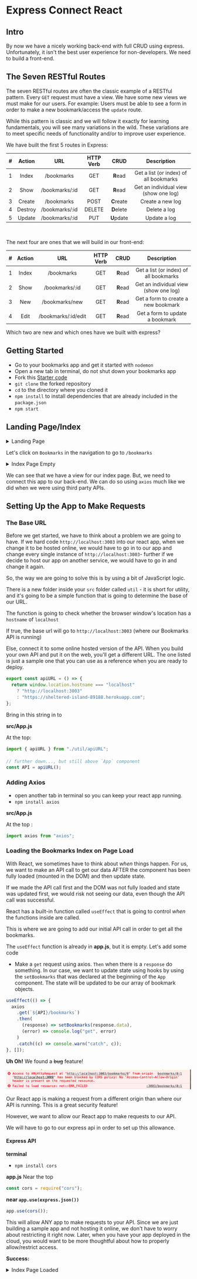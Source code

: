 # Express Connect React

## Intro

By now we have a nicely working back-end with full CRUD using express. Unfortunately, it isn't the best user experience for non-developers. We need to build a front-end.

## The Seven RESTful Routes

The seven RESTful routes are often the classic example of a RESTful pattern. Every `GET` request must have a view. We have some new views we must make for our users. For example: Users must be able to see a form in order to make a new bookmark/access the `update` route.

While this pattern is classic and we will follow it exactly for learning fundamentals, you will see many variations in the wild. These variations are to meet specific needs of functionality and/or to improve user experience.

We have built the first 5 routes in Express:

|  #  | Action  |      URL       | HTTP Verb |    CRUD    |              Description               |
| :-: | :-----: | :------------: | :-------: | :--------: | :------------------------------------: |
|  1  |  Index  |   /bookmarks   |    GET    |  **R**ead  | Get a list (or index) of all bookmarks |
|  2  |  Show   | /bookmarks/:id |    GET    |  **R**ead  | Get an individual view (show one log)  |
|  3  | Create  |   /bookmarks   |   POST    | **C**reate |            Create a new log            |
|  4  | Destroy | /bookmarks/:id |  DELETE   | **D**elete |              Delete a log              |
|  5  | Update  | /bookmarks/:id |    PUT    | **U**pdate |              Update a log              |

<br />

The next four are ones that we will build in our front-end:

|  #  | Action |         URL         | HTTP Verb |   CRUD   |              Description               |
| :-: | :----: | :-----------------: | :-------: | :------: | :------------------------------------: |
|  1  | Index  |     /bookmarks      |    GET    | **R**ead | Get a list (or index) of all bookmarks |
|  2  |  Show  |   /bookmarks/:id    |    GET    | **R**ead | Get an individual view (show one log)  |
|  3  |  New   |   /bookmarks/new    |    GET    | **R**ead | Get a form to create a new bookmark    |
|  4  |  Edit  | /bookmarks/:id/edit |    GET    | **R**ead | Get a form to update a bookmark        |

Which two are new and which ones have we built with express?

## Getting Started

- Go to your bookmarks app and get it started with `nodemon`
- Open a new tab in terminal, do not shut down your bookmarks app
- Fork this [Starter code](https://github.com/joinpursuit/bookmarks-react-starter)
- `git clone` the forked repository
- `cd` to the directory where you cloned it
- `npm install` to install dependencies that are already included in the `package.json`
- `npm start`

## Landing Page/Index

<details><summary>Landing Page</summary>

![](./assets/landing-page.png)

</details>

Let's click on `Bookmarks` in the navigation to go to `/bookmarks`

<details><summary>Index Page Empty</summary>

![](./assets/index-empty.png)

</details>

We can see that we have a view for our index page. But, we need to connect this app to our back-end. We can do so using `axios` much like we did when we were using third party APIs.

## Setting Up the App to Make Requests

### The Base URL

Before we get started, we have to think about a problem we are going to have. If we hard code `http://localhost:3003` into our react app, when we change it to be hosted online, we would have to go in to our app and change every single instance of `http://localhost:3003`- further if we decide to host our app on another service, we would have to go in and change it again.

So, the way we are going to solve this is by using a bit of JavaScript logic.

There is a new folder inside your `src` folder called `util` - it is short for utility, and it's going to be a simple function that is going to determine the base of our URL.

The function is going to check whether the browser window's location has a `hostname` of `localhost`

If true, the base url will go to `http://localhost:3003` (where our Bookmarks API is running)

Else, connect it to some online hosted version of the API. When you build your own API and put it on the web, you'll get a different URL. The one listed is just a sample one that you can use as a reference when you are ready to deploy.

```js
export const apiURL = () => {
  return window.location.hostname === "localhost"
    ? "http://localhost:3003"
    : "https://sheltered-island-89188.herokuapp.com";
};
```

Bring in this string in to

**src/App.js**

At the top:

```js
import { apiURL } from "./util/apiURL";

// further down..., but still above `App` component
const API = apiURL();
```

### Adding Axios

- open another tab in terminal so you can keep your react app running.
- `npm install axios`

**src/App.js**

At the top :

```js
import axios from "axios";
```

### Loading the Bookmarks Index on Page Load

With React, we sometimes have to think about _when_ things happen. For us, we want to make an API call to get our data AFTER the component has been fully loaded (mounted in the DOM) and then update state.

If we made the API call first and the DOM was not fully loaded and state was updated first, we would risk not seeing our data, even though the API call was successful.

React has a built-in function called `useEffect` that is going to control _when_ the functions inside are called.

This is where we are going to add our initial API call in order to get all the bookmarks.

The `useEffect` function is already in **app.js**, but it is empty. Let's add some code

- Make a `get` request using axios. `Then` when there is a `response` do something. In our case, we want to update state using hooks by using the `setBookmarks` that was declared at the beginning of the `App` component. The state will be updated to be our array of bookmark objects.

```js
useEffect(() => {
  axios
    .get(`${API}/bookmarks`)
    .then(
      (response) => setBookmarks(response.data),
      (error) => console.log("get", error)
    )
    .catch((c) => console.warn("catch", c));
}, []);
```

**Uh Oh!** We found a ~~bug~~ feature!

![](./assets/cors-error.png)

Our React app is making a request from a different origin than where our API is running. This is a great security feature!

However, we want to allow our React app to make requests to our API.

We will have to go to our express api in order to set up this allowance.

#### Express API

**terminal**

- `npm install cors`

**app.js**
Near the top

```js
const cors = require("cors");
```

**near `app.use(express.json())`**

```js
app.use(cors());
```

This will allow ANY app to make requests to your API. Since we are just building a sample app and not hosting it online, we don't have to worry about restricting it right now. Later, when you have your app deployed in the cloud, you would want to be more thoughtful about how to properly allow/restrict access.

**Success:**

<details><summary>Index Page Loaded</summary>

![](./assets/index-loaded.png)

</details>

<br />
